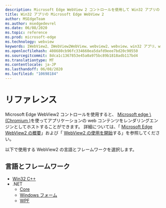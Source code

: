 ```yaml
---
description: Microsoft Edge WebView 2 コントロールを使用して Win32 アプリの web コンテンツをホストする
title: Win32 アプリの Microsoft Edge WebView 2
author: MSEdgeTeam
ms.author: msedgedevrel
ms.date: 06/08/2020
ms.topic: reference
ms.prod: microsoft-edge
ms.technology: webview
keywords: IWebView2、IWebView2WebView、webview2、webview、win32 アプリ、win32、edge、ICoreWebView2、ICoreWebView2Controller、browser control、edge html
ms.openlocfilehash: 408680cb96fc334660ea5dafd9eee7bd20c90550
ms.sourcegitcommit: 8dca1c1367853e45a0a975bc89b1818adb117bd4
ms.translationtype: MT
ms.contentlocale: ja-JP
ms.lasthandoff: 06/08/2020
ms.locfileid: "10698184"
---
```

# リファレンス

Microsoft Edge WebView2 コントロールを使用すると、 [Microsoft edge \ (Chromium \)](https://www.microsoftedgeinsider.com)を使ってアプリケーションの web コンテンツをレンダリングエンジンとしてホストすることができます。  詳細については、「 [Microsoft Edge WebView2 の概要](./index.md)」および「 [WebView2 の使用を開始](gettingstarted/win32.md)する」を参照してください。

以下で使用する WebView2 の言語とフレームワークを選択します。

## 言語とフレームワーク

* [Win32 C++](reference/win32/0-9-538-reference-webview2.md)
* .NET
  * [Core](reference/dotnet/0-9-538-reference-webview2.md)
  * [Windows フォーム](reference/winforms/0-9-515-reference-webview2.md)
  * [WPF](reference/wpf/0-9-515-reference-webview2.md)
